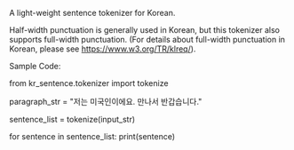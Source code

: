 A light-weight sentence tokenizer for Korean. 

Half-width punctuation is generally used in Korean, but this tokenizer also supports full-width punctuation. (For details about full-width punctuation in Korean, please see https://www.w3.org/TR/klreq/).

Sample Code:

from kr_sentence.tokenizer import tokenize

paragraph_str = "저는 미국인이에요. 만나서 반갑습니다."

sentence_list = tokenize(input_str)

for sentence in sentence_list:
	print(sentence)
